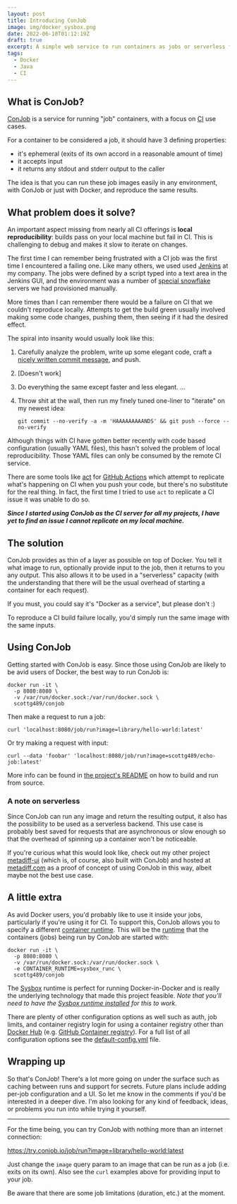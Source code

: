 ```yaml
---
layout: post
title: Introducing ConJob
image: img/docker_sysbox.png
date: 2022-06-10T01:12:19Z
draft: true
excerpt: A simple web service to run containers as jobs or serverless functions
tags:
  - Docker
  - Java
  - CI
---
```


## What is ConJob?

[ConJob](https://github.com/ScottG489/conjob) is a service for running "job" containers, with a focus on [CI](https://en.wikipedia.org/wiki/Continuous_integration)
use cases.

For a container to be considered a job, it should have 3 defining properties:
- it's ephemeral (exits of its own accord in a reasonable amount of time)
- it accepts input
- it returns any stdout and stderr output to the caller

The idea is that you can run these job images easily in any environment, with ConJob or just with Docker,
and reproduce the same results.

## What problem does it solve?

An important aspect missing from nearly all CI offerings is **local reproducibility**: builds pass on your
local machine but fail in CI. This is challenging to debug and makes it slow to iterate on changes.

The first time I can remember being frustrated with a CI job was the first time I encountered a failing one.
Like many others, we used used [Jenkins](https://en.wikipedia.org/wiki/Jenkins_(software)) at my company.
The jobs were defined by a script typed into a text area in the Jenkins GUI, and the environment was a number of [special
snowflake](https://martinfowler.com/bliki/SnowflakeServer.html) servers we had provisioned manually.

More times than I can remember there would be a failure on CI that we couldn't reproduce locally. Attempts to get the build green
usually involved making some code changes, pushing them, then seeing if it had the desired effect.

The spiral into insanity would usually look like this:
1. Carefully analyze the problem, write up some elegant code, craft a [nicely written commit message](https://cbea.ms/git-commit/),
   and push.
2. [Doesn't work]
3. Do everything the same except faster and less elegant.
...

24. Throw shit at the wall, then run my finely tuned one-liner to "iterate" on my newest idea:
    
    `git commit --no-verify -a -m 'HAAAAAAAAANDS' && git push --force --no-verify`

Although things with CI have gotten better recently with code based configuration (usually YAML files),
this hasn't solved the problem of local reproducibility. Those YAML files can only be consumed by the remote CI service.

There are some tools like [act](https://github.com/nektos/act) for [GitHub Actions](https://docs.github.com/en/actions)
which attempt to replicate what's happening on CI when you push your code, but there's no substitute for
the real thing. In fact, the first time I tried to use `act` to replicate a CI issue it was unable to do so.

***Since I started using ConJob as the CI server for all my projects, I have yet to find an issue I cannot
replicate on my local machine.***

## The solution
ConJob provides as thin of a layer as possible on top of Docker. You tell it what image to run,
optionally provide input to the job, then it returns to you any output. This also allows it to be used in a "serverless"
capacity (with the understanding that there will be the usual overhead of starting a container for each request). 

If you must, you could say it's "Docker as a service", but please don't :)

To reproduce a CI build failure locally, you'd simply run the same image with the same inputs.

## Using ConJob
Getting started with ConJob is easy. Since those using ConJob are likely to be avid users of Docker, the best way to
run ConJob is:
```shell
docker run -it \
  -p 8080:8080 \
  -v /var/run/docker.sock:/var/run/docker.sock \
  scottg489/conjob
```
Then make a request to run a job:
```shell
curl 'localhost:8080/job/run?image=library/hello-world:latest'
```
Or try making a request with input:
```shell
curl --data 'foobar' 'localhost:8080/job/run?image=scottg489/echo-job:latest'
```
More info can be found in [the project's README](https://github.com/ScottG489/conjob/blob/master/README.md#build-and-run-from-source)
on how to build and run from source.

### A note on serverless
Since ConJob can run any image and return the resulting output, it also has the possibility to be used as a serverless backend.
This use case is probably best saved for requests that are asynchronous or slow enough so that the overhead of spinning
up a container won't be noticeable.

If you're curious what this would look like, check out my other project [metadiff-ui](https://github.com/ScottG489/metadiff-ui)
(which is, of course, also built with ConJob) and hosted at [metadiff.com](https://metadiff.com) as a proof of concept of
using ConJob in this way, albeit maybe not the best use case.

## A little extra
As avid Docker users, you'd probably like to use it inside your jobs, particularly if you're using it for CI.
To support this, ConJob allows you to specify a different [container runtime](https://github.com/opencontainers/runtime-spec).
This will be the [runtime](https://docs.docker.com/engine/reference/commandline/run/#options) that the containers (jobs)
being run by ConJob are started with:
```shell
docker run -it \
  -p 8080:8080 \
  -v /var/run/docker.sock:/var/run/docker.sock \
  -e CONTAINER_RUNTIME=sysbox_runc \
  scottg489/conjob
```
The [Sysbox](https://github.com/nestybox/sysbox) runtime is perfect for running Docker-in-Docker and is really the
underlying technology that made this project feasible. *Note that you'll need to have the [Sysbox runtime installed](https://github.com/nestybox/sysbox#installation)
for this to work.*

There are plenty of other configuration options as well such as auth, job limits, and container registry login for using
a container registry other than [Docker Hub](https://hub.docker.com/) (e.g. [GitHub Container registry](https://docs.github.com/en/packages/working-with-a-github-packages-registry/working-with-the-container-registry)).
For a full list of all configuration options see the [default-config.yml](https://github.com/ScottG489/conjob/blob/master/default-config.yml)
file.

## Wrapping up
So that's ConJob! There's a lot more going on under the surface such as caching between runs and support for secrets.
Future plans include adding per-job configuration and a UI.
So let me know in the comments if you'd be interested in a deeper dive.
I'm also looking for any kind of feedback, ideas, or problems you run into while trying it yourself.

---

For the time being, you can try ConJob with nothing more than an internet connection:

https://try.conjob.io/job/run?image=library/hello-world:latest

Just change the `image` query param to an image that can be run as a job (i.e. exits on its own).
Also see the `curl` examples above for providing input to your job.

Be aware that there are some job limitations (duration, etc.) at the moment.
